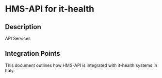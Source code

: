 # HMS-API for it-health

## Description

API Services

## Integration Points

This document outlines how HMS-API is integrated with it-health systems in Italy.
